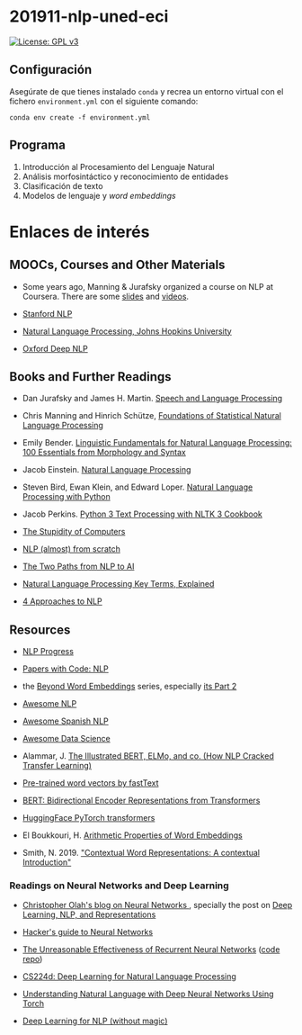 # 201911-nlp-uned-eci

[![License: GPL v3](https://img.shields.io/badge/License-GPL%20v3-blue.svg)](http://www.gnu.org/licenses/gpl-3.0)


## Configuración

Asegúrate de que tienes instalado `conda` y recrea un entorno virtual con el fichero `environment.yml` con el siguiente comando:

    conda env create -f environment.yml


## Programa

1. Introducción al Procesamiento del Lenguaje Natural
2. Análisis morfosintáctico y reconocimiento de entidades
3. Clasificación de texto
4. Modelos de lenguaje y _word embeddings_

# Enlaces de interés

## MOOCs, Courses and Other Materials

- Some years ago, Manning & Jurafsky organized a course on NLP at Coursera. There are some [slides](https://web.stanford.edu/~jurafsky/NLPCourseraSlides.html) and [videos](https://www.youtube.com/watch?v=3Dt_yh1mf_U&list=PLQiyVNMpDLKnZYBTUOlSI9mi9wAErFtFm).

- [Stanford NLP](http://web.stanford.edu/class/cs224n/)

- [Natural Language Processing, Johns Hopkins University](http://www.cs.jhu.edu/~jason/465/)

- [Oxford Deep NLP](https://github.com/oxford-cs-deepnlp-2017/lectures)


## Books and Further Readings

- Dan Jurafsky and James H. Martin. [Speech and Language Processing](https://web.stanford.edu/~jurafsky/slp3/)

- Chris Manning and Hinrich Schütze, [Foundations of Statistical Natural Language Processing](http://www-nlp.stanford.edu/fsnlp/)

- Emily Bender. [Linguistic Fundamentals for Natural Language Processing: 100 Essentials from Morphology and Syntax](https://www.amazon.com/Linguistic-Fundamentals-Natural-Language-Processing/dp/1627050116)

- Jacob Einstein. [Natural Language Processing](https://github.com/jacobeisenstein/gt-nlp-class/blob/master/notes/eisenstein-nlp-notes.pdf)

- Steven Bird, Ewan Klein, and Edward Loper. [Natural Language Processing with Python](http://www.nltk.org/book/)

- Jacob Perkins. [Python 3 Text Processing with NLTK 3 Cookbook](https://www.packtpub.com/application-development/python-3-text-processing-nltk-3-cookbook)

- [The Stupidity of Computers](https://nplusonemag.com/issue-13/essays/stupidity-of-computers/)

- [NLP (almost) from scratch](https://arxiv.org/abs/1103.0398)

- [The Two Paths from NLP to AI](https://medium.com/intuitionmachine/the-two-paths-from-natural-language-processing-to-artificial-intelligence-d5384ddbfc18#.hnswmbbd3)

- [Natural Language Processing Key Terms, Explained](http://www.kdnuggets.com/2017/02/natural-language-processing-key-terms-explained.html)

- [4 Approaches to NLP](https://mariyayao.com/4-approaches-natural-language-processing/)


## Resources

- [NLP Progress](https://nlpprogress.com/)

- [Papers with Code: NLP](https://paperswithcode.com/area/nlp)

- the [Beyond Word Embeddings](https://towardsdatascience.com/beyond-word-embeddings-part-1-an-overview-of-neural-nlp-milestones-82b97a47977f) series, especially [its Part 2](https://towardsdatascience.com/beyond-word-embeddings-part-2-word-vectors-nlp-modeling-from-bow-to-bert-4ebd4711d0ec)

- [Awesome NLP](https://github.com/keon/awesome-nlp)

- [Awesome Spanish NLP](https://github.com/dav009/awesome-spanish-nlp)

- [Awesome Data Science](https://github.com/bulutyazilim/awesome-datascience)

- Alammar, J. [The Illustrated BERT, ELMo, and co. (How NLP Cracked Transfer Learning)](https://jalammar.github.io/illustrated-bert/)

- [Pre-trained word vectors by fastText](https://fasttext.cc)

- [BERT: Bidirectional Encoder Representations from Transformers](https://github.com/google-research/bert)

- [HuggingFace PyTorch transformers](https://github.com/huggingface/transformers)

- El Boukkouri, H. [Arithmetic Properties of Word Embeddings](https://medium.com/data-from-the-trenches/arithmetic-properties-of-word-embeddings-e918e3fda2ac)

- Smith, N. 2019. ["Contextual Word Representations: A contextual Introduction"](https://arxiv.org/pdf/1902.06006.pdf)

### Readings on Neural Networks and Deep Learning

- [Christopher Olah's blog on Neural Networks ](http://colah.github.io/), specially the post on [Deep Learning, NLP, and Representations](http://colah.github.io/posts/2014-07-NLP-RNNs-Representations/)

- [Hacker's guide to Neural Networks](http://karpathy.github.io/neuralnets/)

- [The Unreasonable Effectiveness of Recurrent Neural Networks](http://karpathy.github.io/2015/05/21/rnn-effectiveness/) ([code repo](https://github.com/karpathy/char-rnn))

- [CS224d: Deep Learning for Natural Language Processing](http://cs224d.stanford.edu/syllabus.html)

- [Understanding Natural Language with Deep Neural Networks Using Torch](https://devblogs.nvidia.com/parallelforall/understanding-natural-language-deep-neural-networks-using-torch/)

- [Deep Learning for NLP (without magic)](http://nlp.stanford.edu/courses/NAACL2013/NAACL2013-Socher-Manning-DeepLearning.pdf)

